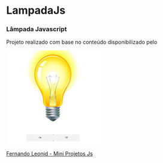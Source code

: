 # LampadaJs
<h3>Lâmpada Javascript</h3>
Projeto realizado com base no conteúdo disponibilizado pelo 

<a href="https://wictorluciano.github.io/LampadaJs/"><img src="./img/lamp.git.png" width="250px"></a>

<a href="https://github.com/fernandoleonid/mini-projetos-js" target="_blank">
Fernando Leonid - Mini Projetos Js</a>
